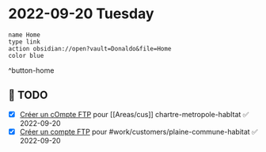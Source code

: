 # 2022-09-20 Tuesday

```button
name Home
type link
action obsidian://open?vault=Donaldo&file=Home
color blue
```
^button-home
## 📆 TODO
- [x] [Créer un cOmpte FTP](message://<PR1P264MB3568184BDAF59BCC14B3B524D64D9@PR1P264MB3568.FRAP264.PROD.OUTLOOK.COM>) pour [[Areas/cus]] chartre-metropole-habItat ✅ 2022-09-20
- [x] [Créer un compte FTP](message://<PR1P264MB217485BF81C2109F9CBBCEDACC4D9@PR1P264MB2174.FRAP264.PROD.OUTLOOK.COM>) pour #work/customers/plaine-commune-habitat ✅ 2022-09-20